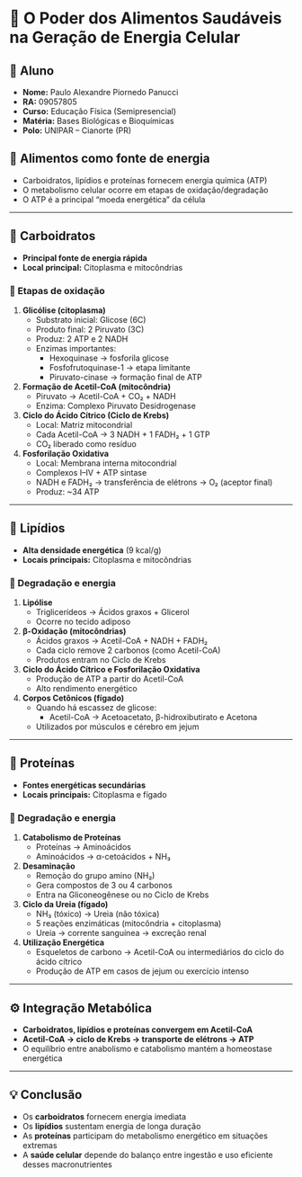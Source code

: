 # 🧬 O Poder dos Alimentos Saudáveis na Geração de Energia Celular

## 👤 Aluno
- **Nome:** Paulo Alexandre Piornedo Panucci
- **RA:** 09057805
- **Curso:** Educação Física (Semipresencial)
- **Matéria:** Bases Biológicas e Bioquímicas
- **Polo:** UNIPAR – Cianorte (PR)

## 🌿 Alimentos como fonte de energia
- Carboidratos, lipídios e proteínas fornecem energia química (ATP)
- O metabolismo celular ocorre em etapas de oxidação/degradação
- O ATP é a principal “moeda energética” da célula

---

## 🍞 Carboidratos
- **Principal fonte de energia rápida**
- **Local principal:** Citoplasma e mitocôndrias

### 🔹 Etapas de oxidação
1. **Glicólise (citoplasma)**
    - Substrato inicial: Glicose (6C)
    - Produto final: 2 Piruvato (3C)
    - Produz: 2 ATP e 2 NADH
    - Enzimas importantes:
        - Hexoquinase → fosforila glicose
        - Fosfofrutoquinase-1 → etapa limitante
        - Piruvato-cinase → formação final de ATP
2. **Formação de Acetil-CoA (mitocôndria)**
    - Piruvato → Acetil-CoA + CO₂ + NADH
    - Enzima: Complexo Piruvato Desidrogenase
3. **Ciclo do Ácido Cítrico (Ciclo de Krebs)**
    - Local: Matriz mitocondrial
    - Cada Acetil-CoA → 3 NADH + 1 FADH₂ + 1 GTP
    - CO₂ liberado como resíduo
4. **Fosforilação Oxidativa**
    - Local: Membrana interna mitocondrial
    - Complexos I–IV + ATP sintase
    - NADH e FADH₂ → transferência de elétrons → O₂ (aceptor final)
    - Produz: ~34 ATP

---

## 🥑 Lipídios
- **Alta densidade energética** (9 kcal/g)
- **Locais principais:** Citoplasma e mitocôndrias

### 🔹 Degradação e energia
1. **Lipólise**
    - Triglicerídeos → Ácidos graxos + Glicerol
    - Ocorre no tecido adiposo
2. **β-Oxidação (mitocôndrias)**
    - Ácidos graxos → Acetil-CoA + NADH + FADH₂
    - Cada ciclo remove 2 carbonos (como Acetil-CoA)
    - Produtos entram no Ciclo de Krebs
3. **Ciclo do Ácido Cítrico e Fosforilação Oxidativa**
    - Produção de ATP a partir do Acetil-CoA
    - Alto rendimento energético
4. **Corpos Cetônicos (fígado)**
    - Quando há escassez de glicose:
        - Acetil-CoA → Acetoacetato, β-hidroxibutirato e Acetona
    - Utilizados por músculos e cérebro em jejum

---

## 🍗 Proteínas
- **Fontes energéticas secundárias**
- **Locais principais:** Citoplasma e fígado

### 🔹 Degradação e energia
1. **Catabolismo de Proteínas**
    - Proteínas → Aminoácidos
    - Aminoácidos → α-cetoácidos + NH₃
2. **Desaminação**
    - Remoção do grupo amino (NH₂)
    - Gera compostos de 3 ou 4 carbonos
    - Entra na Gliconeogênese ou no Ciclo de Krebs
3. **Ciclo da Ureia (fígado)**
    - NH₃ (tóxico) → Ureia (não tóxica)
    - 5 reações enzimáticas (mitocôndria + citoplasma)
    - Ureia → corrente sanguínea → excreção renal
4. **Utilização Energética**
    - Esqueletos de carbono → Acetil-CoA ou intermediários do ciclo do ácido cítrico
    - Produção de ATP em casos de jejum ou exercício intenso

---

## ⚙️ Integração Metabólica
- **Carboidratos, lipídios e proteínas convergem em Acetil-CoA**
- **Acetil-CoA → ciclo de Krebs → transporte de elétrons → ATP**
- O equilíbrio entre anabolismo e catabolismo mantém a homeostase energética

---

## 💡 Conclusão
- Os **carboidratos** fornecem energia imediata
- Os **lipídios** sustentam energia de longa duração
- As **proteínas** participam do metabolismo energético em situações extremas
- A **saúde celular** depende do balanço entre ingestão e uso eficiente desses macronutrientes
